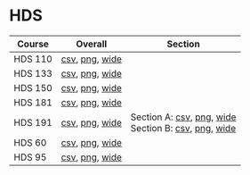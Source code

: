 # HDS

| Course | Overall | Section |
| ------ | ------- | ------- |
| HDS 110 | [csv](https://github.com/UCSD-Historical-Enrollment-Data/2024Winter/blob/main/overall/HDS%20110.csv), [png](https://raw.githubusercontent.com/UCSD-Historical-Enrollment-Data/2024Winter/main/plot_overall/HDS%20110.png), [wide](https://raw.githubusercontent.com/UCSD-Historical-Enrollment-Data/2024Winter/main/plot_overall_wide/HDS%20110.png) |  |
| HDS 133 | [csv](https://github.com/UCSD-Historical-Enrollment-Data/2024Winter/blob/main/overall/HDS%20133.csv), [png](https://raw.githubusercontent.com/UCSD-Historical-Enrollment-Data/2024Winter/main/plot_overall/HDS%20133.png), [wide](https://raw.githubusercontent.com/UCSD-Historical-Enrollment-Data/2024Winter/main/plot_overall_wide/HDS%20133.png) |  |
| HDS 150 | [csv](https://github.com/UCSD-Historical-Enrollment-Data/2024Winter/blob/main/overall/HDS%20150.csv), [png](https://raw.githubusercontent.com/UCSD-Historical-Enrollment-Data/2024Winter/main/plot_overall/HDS%20150.png), [wide](https://raw.githubusercontent.com/UCSD-Historical-Enrollment-Data/2024Winter/main/plot_overall_wide/HDS%20150.png) |  |
| HDS 181 | [csv](https://github.com/UCSD-Historical-Enrollment-Data/2024Winter/blob/main/overall/HDS%20181.csv), [png](https://raw.githubusercontent.com/UCSD-Historical-Enrollment-Data/2024Winter/main/plot_overall/HDS%20181.png), [wide](https://raw.githubusercontent.com/UCSD-Historical-Enrollment-Data/2024Winter/main/plot_overall_wide/HDS%20181.png) |  |
| HDS 191 | [csv](https://github.com/UCSD-Historical-Enrollment-Data/2024Winter/blob/main/overall/HDS%20191.csv), [png](https://raw.githubusercontent.com/UCSD-Historical-Enrollment-Data/2024Winter/main/plot_overall/HDS%20191.png), [wide](https://raw.githubusercontent.com/UCSD-Historical-Enrollment-Data/2024Winter/main/plot_overall_wide/HDS%20191.png) | Section A: [csv](https://github.com/UCSD-Historical-Enrollment-Data/2024Winter/blob/main/section/HDS%20191_A.csv), [png](https://raw.githubusercontent.com/UCSD-Historical-Enrollment-Data/2024Winter/main/plot_section/HDS%20191_A.png), [wide](https://raw.githubusercontent.com/UCSD-Historical-Enrollment-Data/2024Winter/main/plot_section_wide/HDS%20191_A.png)<br>Section B: [csv](https://github.com/UCSD-Historical-Enrollment-Data/2024Winter/blob/main/section/HDS%20191_B.csv), [png](https://raw.githubusercontent.com/UCSD-Historical-Enrollment-Data/2024Winter/main/plot_section/HDS%20191_B.png), [wide](https://raw.githubusercontent.com/UCSD-Historical-Enrollment-Data/2024Winter/main/plot_section_wide/HDS%20191_B.png) |
| HDS 60 | [csv](https://github.com/UCSD-Historical-Enrollment-Data/2024Winter/blob/main/overall/HDS%2060.csv), [png](https://raw.githubusercontent.com/UCSD-Historical-Enrollment-Data/2024Winter/main/plot_overall/HDS%2060.png), [wide](https://raw.githubusercontent.com/UCSD-Historical-Enrollment-Data/2024Winter/main/plot_overall_wide/HDS%2060.png) |  |
| HDS 95 | [csv](https://github.com/UCSD-Historical-Enrollment-Data/2024Winter/blob/main/overall/HDS%2095.csv), [png](https://raw.githubusercontent.com/UCSD-Historical-Enrollment-Data/2024Winter/main/plot_overall/HDS%2095.png), [wide](https://raw.githubusercontent.com/UCSD-Historical-Enrollment-Data/2024Winter/main/plot_overall_wide/HDS%2095.png) |  |
